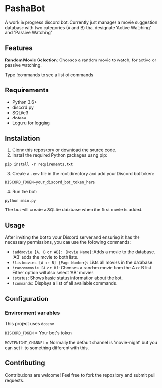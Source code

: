 # PashaBot

A work in progress discord bot. Currently just manages a movie suggestion database with two categories (A and B) that 
designate 'Active Watching' and 'Passive Watching'

## Features

**Random Movie Selection**: Chooses a random movie to watch, for active or passive watching.

Type !commands to see a list of commands


## Requirements

- Python 3.6+
- discord.py
- SQLite3
- dotenv
- Loguru for logging

## Installation

1. Clone this repository or download the source code.
2. Install the required Python packages using pip:

`pip install -r requirements.txt`

3. Create a `.env` file in the root directory and add your Discord bot token:

`DISCORD_TOKEN=your_discord_bot_token_here`

4. Run the bot:

`python main.py`

The bot will create a SQLite database when the first movie is added.

## Usage

After inviting the bot to your Discord server and ensuring it has the necessary permissions, you can use the following commands:

- `!addmovie [A, B or AB]: [Movie Name]`: Adds a movie to the database. 'AB' adds the movie to both lists.
- `!listmovies [A or B] {Page Number}`: Lists all movies in the database.
- `!randommovie [A or B]`: Chooses a random movie from the A or B list. Either option will also select 'AB' movies.
- `!status`: Shows basic status information about the bot.
- `!commands`: Displays a list of all available commands.

## Configuration

### Environment variables

This project uses `dotenv`

`DISCORD_TOKEN` = Your bot's token

`MOVIENIGHT_CHANNEL` = Normally the default channel is 'movie-night' but you can set it to something different with this.

## Contributing

Contributions are welcome! Feel free to fork the repository and submit pull requests.


